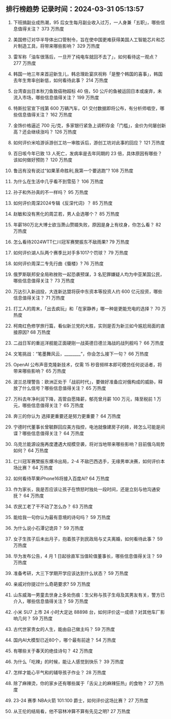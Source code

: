 
## 排行榜趋势 记录时间：2024-03-31 05:13:57
  
  1. 下班搞副业成热潮，95 后女生每月副业收入过万，一人身兼「五职」，哪些信息值得关注？ 373 万热度
    
  2. 美国修订对华半导体出口管制令，旨在使中国更难获得美国人工智能芯片和芯片制造工具，将带来哪些影响？ 329 万热度
    
  3. 雷军称「油车很落后，一旦开了纯电车就回不去了」，如何看待这一观点？ 277 万热度
    
  4. 韩国一地三年来首迎新生儿，韩总理赴宴庆祝称「是整个韩国的喜事」，韩国去年生育率创新低，如何看待此事？ 214 万热度
    
  5. 台湾查出日本秋刀鱼致癌物超标 40 倍，50 公斤的鱼被运回日本或废弃，未流入市场，哪些信息值得关注？ 199 万热度
    
  6. 特斯拉官宣下线第 600 万辆汽车，Q1 交付数据即将公布，有分析师唱空，哪些信息值得关注？ 162 万热度
    
  7. 金饰价格逼近 700 元/克，多家银行紧急上调积存金「门槛」，金价为何屡创新高？还会继续涨吗？ 126 万热度
    
  8. 如何评价米哈游诉游创工坊一审胜诉后，游创工坊对此事的回应？ 121 万热度
    
  9. 百日咳今年已致 13 人死亡，发病率是去年同期的 23 倍，具体原因有哪些？该如何做好预防？ 120 万热度
    
  10. 鲁迅有没有说过“如果革命胜利,我第一个要逃跑”? 108 万热度
    
  11. 为什么在生活中几乎看不到雪茄？ 106 万热度
    
  12. 孙子和外孙真的不一样吗？ 95 万热度
    
  13. 如何评价周深2024专辑《反深代词》？ 85 万热度
    
  14. 赵敏和没有黑化的周芷若，男人会选哪个？ 85 万热度
    
  15. 年薪180万北大博士欲当萧山赘婿失败，原因是身上有纹身，你怎么看？ 82 万热度
    
  16. 怎么看待2024WTT仁川冠军赛樊振东不敌雨果? 79 万热度
    
  17. 如何评价湖人队两个赛季比对手多1017个罚球？ 79 万热度
    
  18. 如何评价周深二专先行曲《蜃楼》? 76 万热度
    
  19. 俄罗斯联邦安全局称挫败一起恐袭预谋，3 名犯罪嫌疑人均为中亚某国公民，哪些信息值得关注？ 73 万热度
    
  20. 万达引入新战投，大连新达盟将获中东资本等投资人约 600 亿元投资，哪些信息值得关注？ 71 万热度
    
  21. 打工人的周末，「出去疯玩」和「在家静养」哪一种是更能充电的选择？ 70 万热度
    
  22. 柯南红色修学旅行篇，看似新兰党的大胜，实则是否为新兰如今尴尬局面的直接原因? 68 万热度
    
  23. 二战日军的重巡洋舰能正面硬刚一战英德日德兰海战的战列舰吗？ 66 万热度
    
  24. 文笔挑战：“笔墨舞风云，________”，你会怎么接下一句？ 66 万热度
    
  25. OpenAI 公布声音克隆新技术，仅需 15 秒音频样本即可模仿任何说话者，将带来哪些影响？ 65 万热度
    
  26. 波兰总理警告：欧洲正处于「战前时代」，要做好准备应对俄构成的威胁，释放了什么信号？哪些信息值得关注？ 65 万热度
    
  27. 万科去年净利润下降，高管自愿降薪，郁亮曾月薪 100 万元，降至税前 1 万元，哪些信息值得关注？ 65 万热度
    
  28. 奔三的你认为   选择更重要还是努力更重要？ 64 万热度
    
  29. 宁德时代董事长曾毓群回应美方指控，电池就像建房子的砖，砖怎么可能是间谍？哪些信息值得关注？ 64 万热度
    
  30. 乌克兰能源设施再度遭遇大规模空袭，将对当地带来哪些影响？目前俄乌局势如何？ 64 万热度
    
  31. 仁川冠军赛樊振东爆冷出局，2-4 不敌巴西选手，无缘男单决赛，如何评价本场比赛？ 64 万热度
    
  32. 如何看待苹果iPhone16将接入百度AI? 64 万热度
    
  33. 作为家长，我是否应该让孩子在愤怒时独处一段时间，还是立刻与他沟通安抚？ 64 万热度
    
  34. 农民工老了干不动了怎么办？ 63 万热度
    
  35. 能给我一句你认为最有意境的诗句吗？ 59 万热度
    
  36. 为什么说小石潭记诡异？ 59 万热度
    
  37. 女子生孩子后未出月子，抱着孩子到民政局与丈夫离婚，如何看待此事？ 59 万热度
    
  38. 华为发布公告，4 月 1 日起徐直军当值轮值董事长，哪些信息值得关注？ 59 万热度
    
  39. 准备考研，大三下学期开学应该达到什么状态？ 59 万热度
    
  40. 亲戚对你提过什么奇葩要求? 59 万热度
    
  41. 山东威海一男童去世身上多处伤痕：生父称与孩子生母及其男友有关，警方已介入，哪些信息值得关注？ 59 万热度
    
  42. 小米 SU7 上市 24 小时大定达 88898 台，如何评价这一成绩？对其他车厂影响几何？ 59 万热度
    
  43. 古代世家贵女的人生，能由自己做主吗？ 59 万热度
    
  44. 国内AI大模型已近80个，哪个最有前途？ 54 万热度
    
  45. 有哪些关于春天的绝佳诗句？ 42 万热度
    
  46. 为什么「吃辣」的时候，能让人感觉到快乐？ 39 万热度
    
  47. 怎样才能心平气和的辅导孩子作业？ 28 万热度
    
  48. 除了麻辣烫，你的家乡还有哪些属于「舌尖上的麻辣狂热」的食物？ 27 万热度
    
  49. 23-24 赛季 NBA火箭 101:100 爵士，如何评价这场比赛？ 27 万热度
    
  50. 从王伦的结局看，他不容林冲算不算有先见之明? 27 万热度
    